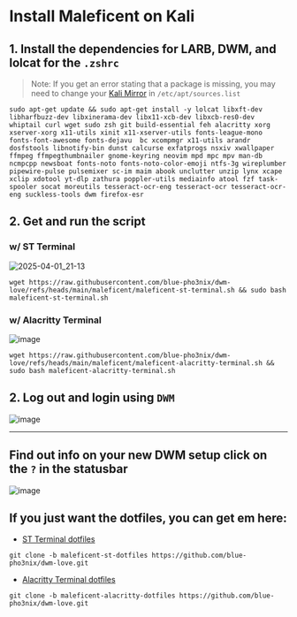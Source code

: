 
# Install Maleficent on Kali

## 1. Install the dependencies for LARB, DWM, and lolcat for the `.zshrc`
> Note: If you get an error stating that a package is missing, you may need to change your [Kali Mirror](https://cdimage.kali.org/README?mirrorlist) in `/etc/apt/sources.list`  

```
sudo apt-get update && sudo apt-get install -y lolcat libxft-dev libharfbuzz-dev libxinerama-dev libx11-xcb-dev libxcb-res0-dev whiptail curl wget sudo zsh git build-essential feh alacritty xorg xserver-xorg x11-utils xinit x11-xserver-utils fonts-league-mono  fonts-font-awesome fonts-dejavu  bc xcompmgr x11-utils arandr dosfstools libnotify-bin dunst calcurse exfatprogs nsxiv xwallpaper ffmpeg ffmpegthumbnailer gnome-keyring neovim mpd mpc mpv man-db ncmpcpp newsboat fonts-noto fonts-noto-color-emoji ntfs-3g wireplumber pipewire-pulse pulsemixer sc-im maim abook unclutter unzip lynx xcape xclip xdotool yt-dlp zathura poppler-utils mediainfo atool fzf task-spooler socat moreutils tesseract-ocr-eng tesseract-ocr tesseract-ocr-eng suckless-tools dwm firefox-esr
```

## 2. Get and run the script

### w/ ST Terminal
![2025-04-01_21-13](https://github.com/user-attachments/assets/71cd74c3-a1e0-49a6-9b21-0d331447b3e0)

```
wget https://raw.githubusercontent.com/blue-pho3nix/dwm-love/refs/heads/main/maleficent/maleficent-st-terminal.sh && sudo bash maleficent-st-terminal.sh
```

### w/ Alacritty Terminal
![image](https://github.com/user-attachments/assets/9ea8513d-493e-479d-89fe-18c5472625d2)

```
wget https://raw.githubusercontent.com/blue-pho3nix/dwm-love/refs/heads/main/maleficent/maleficent-alacritty-terminal.sh && sudo bash maleficent-alacritty-terminal.sh
```

## 2. Log out and login using `DWM`

![image](https://github.com/user-attachments/assets/962e46d6-903b-499b-a6b9-9ae2094cf3a4)

--- 

## Find out info on your new DWM setup click on the `?` in the statusbar

![image](https://github.com/user-attachments/assets/35a1a856-4789-4bf9-8c2c-8700093652b9)

## If you just want the dotfiles, you can get em here:
- [ST Terminal dotfiles](https://github.com/blue-pho3nix/dwm-love/tree/maleficent-st-dotfiles)

```
git clone -b maleficent-st-dotfiles https://github.com/blue-pho3nix/dwm-love.git
```

- [Alacritty Terminal dotfiles](https://github.com/blue-pho3nix/dwm-love/tree/maleficent-alacritty-dotfiles)

```
git clone -b maleficent-alacritty-dotfiles https://github.com/blue-pho3nix/dwm-love.git
```
